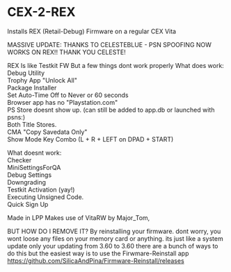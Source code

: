 # CEX-2-REX
Installs REX (Retail-Debug) Firmware on a regular CEX Vita

MASSIVE UPDATE: THANKS TO CELESTEBLUE - PSN SPOOFING NOW WORKS ON REX!! THANK YOU CELESTE!

REX Is like Testkit FW But a few things dont work properly
What does work:                                          
Debug Utility                                      
Trophy App "Unlock All"                               
Package Installer                         
Set Auto-Time Off to Never or 60 seconds                              
Browser app has no "Playstation.com"                                 
PS Store doesnt show up. (can still be added to app.db or launched with psns:)                              
Both Title Stores.                     
CMA "Copy Savedata Only"                          
Show Mode Key Combo (L + R + LEFT on DPAD + START)                           

What doesnt work:                        
Checker                   
MiniSettingsForQA            
Debug Settings            
Downgrading                 
Testkit Activation (yay!)               
Executing Unsigned Code.                   
Quick Sign Up                           


Made in LPP
Makes use of VitaRW by Major_Tom,


BUT HOW DO I REMOVE IT?
By reinstalling your firmware. dont worry, you wont loose any files on your memory card or anything. its just like a system update only your updating from 3.60 to 3.60 there are a bunch of ways to do this but the easiest way is to use the Firwmare-Reinstall app https://github.com/SilicaAndPina/Firmware-Reinstall/releases
